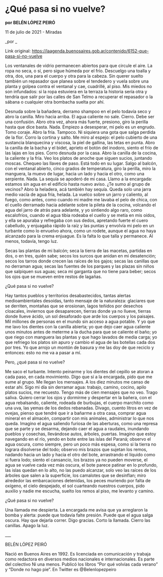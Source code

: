 # ¿Qué pasa si no vuelve?

**por BELÉN LÓPEZ PEIRÓ**

11 de julio de 2021 - Miradas

_por _

Link original: https://laagenda.buenosaires.gob.ar/contenido/6152-que-pasa-si-no-vuelve



Los ventanales de vidrio permanecen abiertos para que circule el aire. La ropa no seca, o sí, pero sigue húmeda por el frío. Descuelgo una toalla y otra, dos, una para el cuerpo y otra para la cabeza. Sin querer suelto también un repasador que planea sobre el tendedero y vuela sobre una planta y golpea contra el ventanal y cae, cuadrillé, al piso. Mis miedos no son infundados: si la ropa estuviera en la terraza la historia sería otra y tendría que salir por las calles de San Telmo a recuperar el repasador o la sábana o cualquier otra bombacha suelta por ahí.




Desnuda sobre la bañadera, derramo shampoo en el pelo todavía seco y abro la canilla. Miro hacia arriba. El agua caliente no sale. Cierro. Debe ser una confusión. Abro otra vez, ahora más fuerte, presiono, giro la perilla hasta que dice basta. Nada. Empiezo a desesperar, mi pelo es un engrudo. Tomo coraje. Abro la fría. Tampoco. Ni siquiera una gota que salga perdida de la flor. Corro la cortina y salto. Me miro al espejo: el pelo cubierto de una sustancia blanquecina y viscosa, la piel de gallina, las tetas en punta. Abro la canilla de la bacha y el bidet, aprieto el botón del inodoro, siento el frío de las lajas en los pies. Corro desnuda por la casa. Abro la canilla de la cocina, la caliente y la fría. Veo los platos de anoche que siguen sucios, juntando moscas. Chequeo las llaves de paso. Está todo en su lugar. Salgo al balcón, con el ventanal abierto, cinco grados de temperatura, giro la perilla, miro la manguera, la muevo de lugar, hacia un lado y hacia el otro, como una serpiente. Nada. La sequía se apoderó de mi casa. Llamo a la encargada: estamos sin agua en el edificio hasta nuevo aviso. ¿Te sumo al grupo de vecinos? Abro la heladera, acá también hay sequía. Queda solo una jarra medio vacía de agua fría, helada. La vuelco sobre un jarro y caliento, al fuego, como antes, como cuando mi madre me lavaba el pelo de chica, con el cuello derramado hacia adelante sobre la pileta de la cocina, volcando el agua del jarro de atrás para adelante, y yo sintiendo algo raro, como escalofríos, cuando el agua tibia rodeaba el cuello y se metía en mis oídos, y ella se apuraba y refregaba con sus dedos, apretando fuerte el cuero cabelludo, y enjuagaba rápido la raíz y las puntas y envolvía mi pelo en un turbante como lo envuelvo ahora, como un rodete, aunque el agua no haya alcanzado para la crema enjuague. Es la falta lo que talla y permanece. Al menos, todavía, tengo luz.




Secas las plantas de mi balcón; seca la tierra de las macetas, partidas en dos, o en tres, quién sabe; secos los surcos que anidan en mi desatención; secos los tarros donde crecen las raíces de los gajos; secas las canillas que no derraman agua; secas las fuentes de los parques y las plazas sin niños que salpiquen sus aguas; seca mi garganta que no tiene para beber; secos los ojos que se mueven entre restos de lagañas.




¿Qué pasa si no vuelve?




Hay tantos pueblos y territorios desabastecidos, tantas alertas medioambientales desoídas, tanto mensaje de la naturaleza: glaciares que se derriten, montañas que se erosionan, lagos teñidos por desechos cloacales, inviernos que desaparecen, tierras donde ya no llueve, tierras donde llueve ácido, un sol desaforado que arde los cuerpos y los paisajes. Mil millones de personas en el mundo sin acceso a agua potable. Y yo que me lavo los dientes con la canilla abierta; yo que dejo caer agua caliente unos minutos antes de meterme a la ducha para que se caliente el baño; yo que riego con manguera las plantas y que hago lavados de media carga; yo que refriego los platos sin apuro y cambio el agua de las botellas cada dos por tres. Yo que arrojo un montón de basura y me las doy de que reciclo y entonces: esto no me va a pasar a mí.




Pero, ¿qué pasa si no vuelve?




Me saco el turbante. Intento peinarme y los dientes del cepillo se atoran a cada paso, en cada movimiento. Digo que sí a la encargada, pido que me sume al grupo. Me llegan los mensajes. A los diez minutos me canso de estar ahí. Sigo mi día sin derramar agua: trabajo, camino, cocino, apilo platos sucios, me recuesto. Tengo más de cien mensajes que no veo. Trago saliva. Quiero cerrar los ojos y dormirme y despertar en la bañera, con el agua rebalsando, caliente, rodeada de burbujas, el cuerpo marchito como una uva, las yemas de los dedos rebanadas. Divago, cuento litros en vez de ovejas, pienso que tendré que ir a bañarme a otra casa, comprar agua mineral en el almacén, compartir con mis animales, administrar lo que nos queda. Imagino el agua saliendo furiosa de las aberturas, como una represa que se parte y se desarma, dejando caer el agua a raudales, inundando pueblos y cosechas, llevándose autos, árboles, puertas. Imagino que estoy navegando en el río, yendo en bote entre las islas del Paraná; observo el agua oscura, como siempre, pero un poco más espesa, como si la tierra no lograra disolverse del todo; observo mis brazos que sujetan los remos, nadando hacia un lado y hacia el otro del bote, arrastrando el líquido como si fuera lodo; siento el cansancio, los brazos ya no pueden moverse, el agua se vuelve cada vez más oscura, el bote parece patinar en lo profundo, las islas quedan en lo alto, no las puedo alcanzar, solo veo las raíces de los árboles que salen a la superficie, los camalotes que se desinflan; miro alrededor las embarcaciones detenidas, los peces muriendo por falta de oxígeno, el cielo despejado, el sol cuarteando nuestros cuerpos, pido auxilio y nadie me escucha, suelto los remos al piso, me levanto y camino.




¿Qué pasa si no vuelve?




Una llamada me despierta. La encargada me avisa que ya arreglaron la bomba y alerta: puede que todavía falte presión. Puede que el agua salga oscura. Hay que dejarla correr. Digo gracias. Corto la llamada. Cierro las canillas. Apago la luz.




\_\_\_




BELÉN LÓPEZ PEIRÓ




Nació en Buenos Aires en 1992. Es licenciada en comunicación y trabaja como redactora en diversos medios nacionales e internacionales. Es parte del colectivo Ni una menos. Publicó los libros “Por qué volvías cada verano” y “Donde no hago pie”. En Twitter es @Belenlopezpeiro



